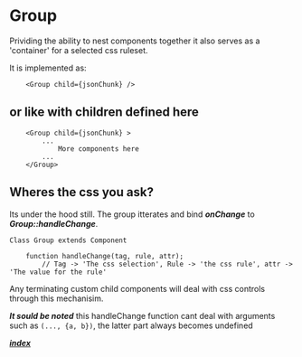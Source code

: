 # Group
Prividing the ability to nest components together it also serves as a 'container' for a selected css ruleset.

It is implemented as:
    

        <Group child={jsonChunk} />

## or like with children defined here

        <Group child={jsonChunk} >
            ...
                More components here
            ...
        </Group>

## Wheres the css you ask?
Its under the hood still. The group itterates and bind ***onChange*** to ***Group::handleChange***.

    Class Group extends Component

        function handleChange(tag, rule, attr); 
            // Tag -> 'The css selection', Rule -> 'the css rule', attr -> 'The value for the rule'

Any terminating custom child components will deal with css controls through this mechanisim. 

___It sould be noted___ this handleChange function cant deal with arguments such as ```(..., {a, b})```, the latter part always becomes undefined

***[index](../index.md)***